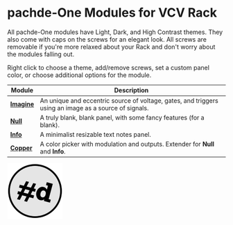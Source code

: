 # pachde-One Modules for VCV Rack

All pachde-One modules have Light, Dark, and High Contrast themes.
They also come with caps on the screws for an elegant look.
All screws are removable if you're more relaxed about your Rack and don't worry about the modules falling out.

Right click to choose a theme, add/remove screws, set a custom panel color, or choose additional options for the module.

| Module | Description |
| -- | -- |
| **[Imagine](Imagine.md)** | An unique and eccentric source of voltage, gates, and triggers using an image as a source of signals. |
| **[Null](Null.md)** | A truly blank, blank panel, with some fancy features (for a blank). |
| **[Info](Info.md)** | A minimalist resizable text notes panel. |
| **[Copper](Copper.md)** | A color picker with modulation and outputs. Extender for **Null** and **Info**. |

![pachde (#d) Logo](Logo.svg)
